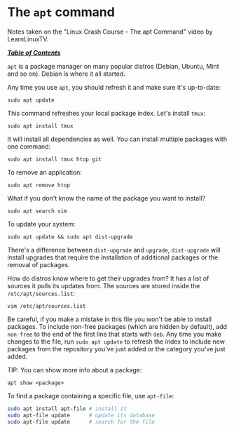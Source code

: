 # The `apt` command

Notes taken on the "Linux Crash Course - The apt Command" video by
LearnLinuxTV.

[***Table of Contents***](/README.md)  

`apt` is a package manager on many popular distros (Debian, Ubuntu, Mint and so
on). Debian is where it all started.

Any time you use `apt`, you should refresh it and make sure it's up-to-date:

    sudo apt update

This command refreshes your local package index. Let's install `tmux`:

    sudo apt install tmux

It will install all dependencies as well. You can install multiple packages
with one command:

    sudo apt install tmux htop git
    
To remove an application:
    
    sudo apt remove htop

What if you don't know the name of the package you want to install?

    sudo apt search vim

To update your system:

    sudo apt update && sudo apt dist-upgrade

There's a difference between `dist-upgrade` and `upgrade`, `dist-upgrade` will
install upgrades that require the installation of additional packages or the
removal of packages.

How do distros know where to get their upgrades from? It has a list of sources
it pulls its updates from. The sources are stored inside the
`/etc/apt/sources.list`:

    vim /etc/apt/sources.list

Be careful, if you make a mistake in this file you won't be able to install
packages. To include non-free packages (which are hidden by default), add
`non-free` to the end of the first line that starts with `deb`. Any time you
make changes to the file, run `sudo apt update` to refresh the index to include
new packages from the repository you've just added or the category you've just
added.

TIP: You can show more info about a package:

    apt show <package>

To find a package containing a specific file, use `apt-file`:

```bash
sudo apt install apt-file # install it
sudo apt-file update      # update its database
sudo apt-file update      # search for the file
```

